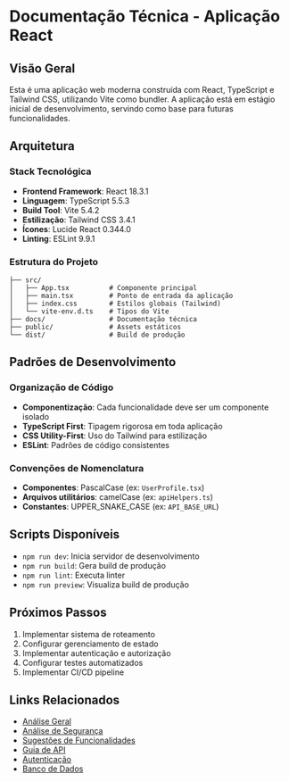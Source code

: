 # Documentação Técnica - Aplicação React

## Visão Geral

Esta é uma aplicação web moderna construída com React, TypeScript e Tailwind CSS, utilizando Vite como bundler. A aplicação está em estágio inicial de desenvolvimento, servindo como base para futuras funcionalidades.

## Arquitetura

### Stack Tecnológica

- **Frontend Framework**: React 18.3.1
- **Linguagem**: TypeScript 5.5.3
- **Build Tool**: Vite 5.4.2
- **Estilização**: Tailwind CSS 3.4.1
- **Ícones**: Lucide React 0.344.0
- **Linting**: ESLint 9.9.1

### Estrutura do Projeto

```
├── src/
│   ├── App.tsx          # Componente principal
│   ├── main.tsx         # Ponto de entrada da aplicação
│   ├── index.css        # Estilos globais (Tailwind)
│   └── vite-env.d.ts    # Tipos do Vite
├── docs/                # Documentação técnica
├── public/              # Assets estáticos
└── dist/                # Build de produção
```

## Padrões de Desenvolvimento

### Organização de Código
- **Componentização**: Cada funcionalidade deve ser um componente isolado
- **TypeScript First**: Tipagem rigorosa em toda aplicação
- **CSS Utility-First**: Uso do Tailwind para estilização
- **ESLint**: Padrões de código consistentes

### Convenções de Nomenclatura
- **Componentes**: PascalCase (ex: `UserProfile.tsx`)
- **Arquivos utilitários**: camelCase (ex: `apiHelpers.ts`)
- **Constantes**: UPPER_SNAKE_CASE (ex: `API_BASE_URL`)

## Scripts Disponíveis

- `npm run dev`: Inicia servidor de desenvolvimento
- `npm run build`: Gera build de produção
- `npm run lint`: Executa linter
- `npm run preview`: Visualiza build de produção

## Próximos Passos

1. Implementar sistema de roteamento
2. Configurar gerenciamento de estado
3. Implementar autenticação e autorização
4. Configurar testes automatizados
5. Implementar CI/CD pipeline

## Links Relacionados

- [Análise Geral](./analise_geral.md)
- [Análise de Segurança](./seguranca.md)
- [Sugestões de Funcionalidades](./sugestoes_funcionalidades.md)
- [Guia de API](./api.md)
- [Autenticação](./auth.md)
- [Banco de Dados](./database.md)